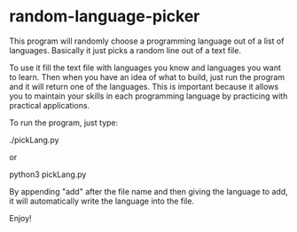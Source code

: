 # random-language-picker
This program will randomly choose a programming language out of a list of languages. Basically it just picks a random line out of a text file.


To use it fill the text file with languages you know and languages you want to learn. Then when you have an idea of what to build, just run the program and it will return one of the languages. This is important because it allows you to maintain your skills in each programming language by practicing with practical applications.

To run the program, just type:

./pickLang.py

or

python3 pickLang.py


By appending "add" after the file name and then giving the language to add, it will automatically write the language into the file.

Enjoy!
